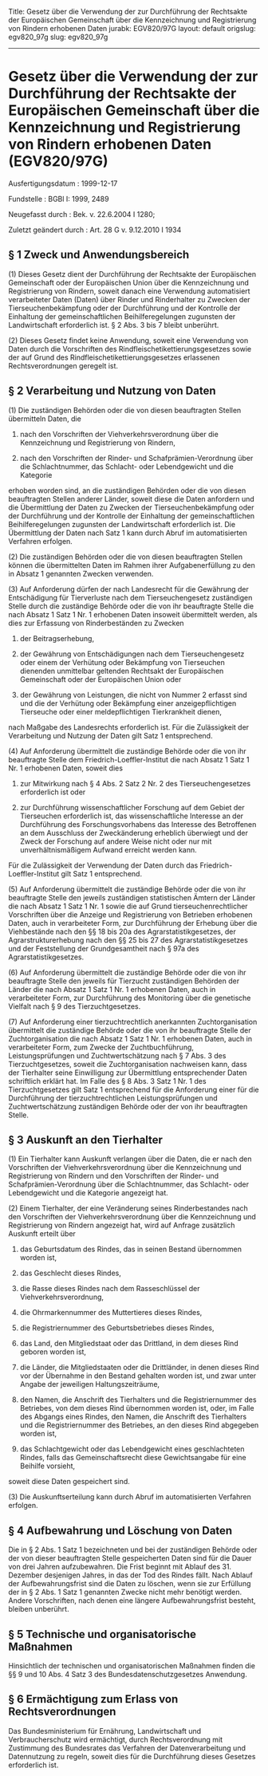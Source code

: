 Title: Gesetz über die Verwendung der zur Durchführung der Rechtsakte der Europäischen
  Gemeinschaft über die Kennzeichnung und Registrierung von Rindern erhobenen Daten
jurabk: EGV820/97G
layout: default
origslug: egv820_97g
slug: egv820_97g

---

# Gesetz über die Verwendung der zur Durchführung der Rechtsakte der Europäischen Gemeinschaft über die Kennzeichnung und Registrierung von Rindern erhobenen Daten (EGV820/97G)

Ausfertigungsdatum
:   1999-12-17

Fundstelle
:   BGBl I: 1999, 2489

Neugefasst durch
:   Bek. v. 22.6.2004 I 1280;

Zuletzt geändert durch
:   Art. 28 G v. 9.12.2010 I 1934


## § 1 Zweck und Anwendungsbereich

(1) Dieses Gesetz dient der Durchführung der Rechtsakte der
Europäischen Gemeinschaft oder der Europäischen Union über die
Kennzeichnung und Registrierung von Rindern, soweit danach eine
Verwendung automatisiert verarbeiteter Daten (Daten) über Rinder und
Rinderhalter zu Zwecken der Tierseuchenbekämpfung oder der
Durchführung und der Kontrolle der Einhaltung der gemeinschaftlichen
Beihilferegelungen zugunsten der Landwirtschaft erforderlich ist. § 2
Abs. 3 bis 7 bleibt unberührt.

(2) Dieses Gesetz findet keine Anwendung, soweit eine Verwendung von
Daten durch die Vorschriften des Rindfleischetikettierungsgesetzes
sowie der auf Grund des Rindfleischetikettierungsgesetzes erlassenen
Rechtsverordnungen geregelt ist.


## § 2 Verarbeitung und Nutzung von Daten

(1) Die zuständigen Behörden oder die von diesen beauftragten Stellen
übermitteln Daten, die

1.  nach den Vorschriften der Viehverkehrsverordnung über die
    Kennzeichnung und Registrierung von Rindern,


2.  nach den Vorschriften der Rinder- und Schafprämien-Verordnung über die
    Schlachtnummer, das Schlacht- oder Lebendgewicht und die Kategorie



erhoben worden sind, an die zuständigen Behörden oder die von diesen
beauftragten Stellen anderer Länder, soweit diese die Daten anfordern
und die Übermittlung der Daten zu Zwecken der Tierseuchenbekämpfung
oder der Durchführung und der Kontrolle der Einhaltung der
gemeinschaftlichen Beihilferegelungen zugunsten der Landwirtschaft
erforderlich ist. Die Übermittlung der Daten nach Satz 1 kann durch
Abruf im automatisierten Verfahren erfolgen.

(2) Die zuständigen Behörden oder die von diesen beauftragten Stellen
können die übermittelten Daten im Rahmen ihrer Aufgabenerfüllung zu
den in Absatz 1 genannten Zwecken verwenden.

(3) Auf Anforderung dürfen der nach Landesrecht für die Gewährung der
Entschädigung für Tierverluste nach dem Tierseuchengesetz zuständigen
Stelle durch die zuständige Behörde oder die von ihr beauftragte
Stelle die nach Absatz 1 Satz 1 Nr. 1 erhobenen Daten insoweit
übermittelt werden, als dies zur Erfassung von Rinderbeständen zu
Zwecken

1.  der Beitragserhebung,


2.  der Gewährung von Entschädigungen nach dem Tierseuchengesetz oder
    einem der Verhütung oder Bekämpfung von Tierseuchen dienenden
    unmittelbar geltenden Rechtsakt der Europäischen Gemeinschaft oder der
    Europäischen Union oder


3.  der Gewährung von Leistungen, die nicht von Nummer 2 erfasst sind und
    die der Verhütung oder Bekämpfung einer anzeigepflichtigen Tierseuche
    oder einer meldepflichtigen Tierkrankheit dienen,



nach Maßgabe des Landesrechts erforderlich ist. Für die Zulässigkeit
der Verarbeitung und Nutzung der Daten gilt Satz 1 entsprechend.

(4) Auf Anforderung übermittelt die zuständige Behörde oder die von
ihr beauftragte Stelle dem Friedrich-Loeffler-Institut die nach Absatz
1 Satz 1 Nr. 1 erhobenen Daten, soweit dies

1.  zur Mitwirkung nach § 4 Abs. 2 Satz 2 Nr. 2 des Tierseuchengesetzes
    erforderlich ist oder


2.  zur Durchführung wissenschaftlicher Forschung auf dem Gebiet der
    Tierseuchen erforderlich ist, das wissenschaftliche Interesse an der
    Durchführung des Forschungsvorhabens das Interesse des Betroffenen an
    dem Ausschluss der Zweckänderung erheblich überwiegt und der Zweck der
    Forschung auf andere Weise nicht oder nur mit unverhältnismäßigem
    Aufwand erreicht werden kann.



Für die Zulässigkeit der Verwendung der Daten durch das Friedrich-
Loeffler-Institut gilt Satz 1 entsprechend.

(5) Auf Anforderung übermittelt die zuständige Behörde oder die von
ihr beauftragte Stelle den jeweils zuständigen statistischen Ämtern
der Länder die nach Absatz 1 Satz 1 Nr. 1 sowie die auf Grund
tierseuchenrechtlicher Vorschriften über die Anzeige und Registrierung
von Betrieben erhobenen Daten, auch in verarbeiteter Form, zur
Durchführung der Erhebung über die Viehbestände nach den §§ 18 bis 20a
des Agrarstatistikgesetzes, der Agrarstrukturerhebung nach den §§ 25
bis 27 des Agrarstatistikgesetzes und der Feststellung der
Grundgesamtheit nach § 97a des Agrarstatistikgesetzes.

(6) Auf Anforderung übermittelt die zuständige Behörde oder die von
ihr beauftragte Stelle den jeweils für Tierzucht zuständigen Behörden
der Länder die nach Absatz 1 Satz 1 Nr. 1 erhobenen Daten, auch in
verarbeiteter Form, zur Durchführung des Monitoring über die
genetische Vielfalt nach § 9 des Tierzuchtgesetzes.

(7) Auf Anforderung einer tierzuchtrechtlich anerkannten
Zuchtorganisation übermittelt die zuständige Behörde oder die von ihr
beauftragte Stelle der Zuchtorganisation die nach Absatz 1 Satz 1 Nr.
1 erhobenen Daten, auch in verarbeiteter Form, zum Zwecke der
Zuchtbuchführung, Leistungsprüfungen und Zuchtwertschätzung nach § 7
Abs. 3 des Tierzuchtgesetzes, soweit die Zuchtorganisation nachweisen
kann, dass der Tierhalter seine Einwilligung zur Übermittlung
entsprechender Daten schriftlich erklärt hat. Im Falle des § 8 Abs. 3
Satz 1 Nr. 1 des Tierzuchtgesetzes gilt Satz 1 entsprechend für die
Anforderung einer für die Durchführung der tierzuchtrechtlichen
Leistungsprüfungen und Zuchtwertschätzung zuständigen Behörde oder der
von ihr beauftragten Stelle.


## § 3 Auskunft an den Tierhalter

(1) Ein Tierhalter kann Auskunft verlangen über die Daten, die er nach
den Vorschriften der Viehverkehrsverordnung über die Kennzeichnung und
Registrierung von Rindern und den Vorschriften der Rinder- und
Schafprämien-Verordnung über die Schlachtnummer, das Schlacht- oder
Lebendgewicht und die Kategorie angezeigt hat.

(2) Einem Tierhalter, der eine Veränderung seines Rinderbestandes nach
den Vorschriften der Viehverkehrsverordnung über die Kennzeichnung und
Registrierung von Rindern angezeigt hat, wird auf Anfrage zusätzlich
Auskunft erteilt über

1.  das Geburtsdatum des Rindes, das in seinen Bestand übernommen worden
    ist,


2.  das Geschlecht dieses Rindes,


3.  die Rasse dieses Rindes nach dem Rasseschlüssel der
    Viehverkehrsverordnung,


4.  die Ohrmarkennummer des Muttertieres dieses Rindes,


5.  die Registriernummer des Geburtsbetriebes dieses Rindes,


6.  das Land, den Mitgliedstaat oder das Drittland, in dem dieses Rind
    geboren worden ist,


7.  die Länder, die Mitgliedstaaten oder die Drittländer, in denen dieses
    Rind vor der Übernahme in den Bestand gehalten worden ist, und zwar
    unter Angabe der jeweiligen Haltungszeiträume,


8.  den Namen, die Anschrift des Tierhalters und die Registriernummer des
    Betriebes, von dem dieses Rind übernommen worden ist, oder, im Falle
    des Abgangs eines Rindes, den Namen, die Anschrift des Tierhalters und
    die Registriernummer des Betriebes, an den dieses Rind abgegeben
    worden ist,


9.  das Schlachtgewicht oder das Lebendgewicht eines geschlachteten
    Rindes, falls das Gemeinschaftsrecht diese Gewichtsangabe für eine
    Beihilfe vorsieht,



soweit diese Daten gespeichert sind.

(3) Die Auskunftserteilung kann durch Abruf im automatisierten
Verfahren erfolgen.


## § 4 Aufbewahrung und Löschung von Daten

Die in § 2 Abs. 1 Satz 1 bezeichneten und bei der zuständigen Behörde
oder der von dieser beauftragten Stelle gespeicherten Daten sind für
die Dauer von drei Jahren aufzubewahren. Die Frist beginnt mit Ablauf
des 31. Dezember desjenigen Jahres, in das der Tod des Rindes fällt.
Nach Ablauf der Aufbewahrungsfrist sind die Daten zu löschen, wenn sie
zur Erfüllung der in § 2 Abs. 1 Satz 1 genannten Zwecke nicht mehr
benötigt werden. Andere Vorschriften, nach denen eine längere
Aufbewahrungsfrist besteht, bleiben unberührt.


## § 5 Technische und organisatorische Maßnahmen

Hinsichtlich der technischen und organisatorischen Maßnahmen finden
die §§ 9 und 10 Abs. 4 Satz 3 des Bundesdatenschutzgesetzes Anwendung.


## § 6 Ermächtigung zum Erlass von Rechtsverordnungen

Das Bundesministerium für Ernährung, Landwirtschaft und
Verbraucherschutz wird ermächtigt, durch Rechtsverordnung mit
Zustimmung des Bundesrates das Verfahren der Datenverarbeitung und
Datennutzung zu regeln, soweit dies für die Durchführung dieses
Gesetzes erforderlich ist.

